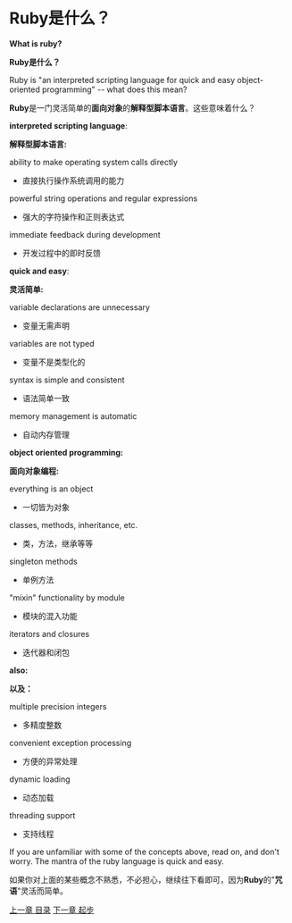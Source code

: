 # Ruby是什么？

**What is ruby?**

**Ruby是什么？**

Ruby is "an interpreted scripting language for quick and easy object-oriented programming" -- what does this mean?

**Ruby**是一门灵活简单的**面向对象**的**解释型脚本语言**。这些意味着什么？

**interpreted scripting language**:

**解释型脚本语言:**

ability to make operating system calls directly

- 直接执行操作系统调用的能力

powerful string operations and regular expressions

- 强大的字符操作和正则表达式

immediate feedback during development

- 开发过程中的即时反馈

**quick and easy**:

**灵活简单:**

variable declarations are unnecessary

- 变量无需声明

variables are not typed

- 变量不是类型化的

syntax is simple and consistent

- 语法简单一致

memory management is automatic

- 自动内存管理

**object oriented programming:**

**面向对象编程:**

everything is an object

- 一切皆为对象

classes, methods, inheritance, etc.

- 类，方法，继承等等

singleton methods

- 单例方法

"mixin" functionality by module

- 模块的混入功能

iterators and closures

- 迭代器和闭包

**also:**

**以及：**

multiple precision integers

- 多精度整数

convenient exception processing

- 方便的异常处理

dynamic loading

- 动态加载

threading support

- 支持线程

If you are unfamiliar with some of the concepts above, read on, and don't worry. The mantra of the ruby language is quick and easy.

如果你对上面的某些概念不熟悉，不必担心，继续往下看即可，因为**Ruby**的"**咒语**"灵活而简单。

[上一章 目录](../README.md "目录") 
[下一章 起步](./getstarted.md "起步")
